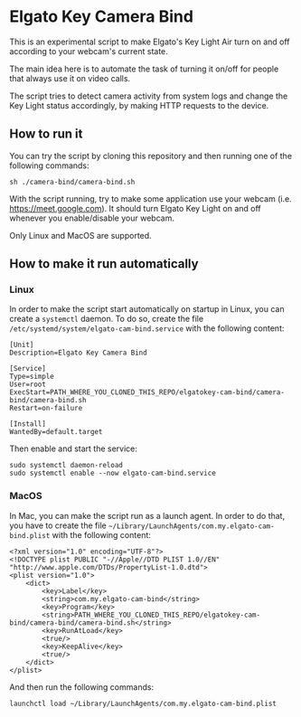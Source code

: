 # Elgato Key Camera Bind

This is an experimental script to make Elgato's Key Light Air turn on and off according to your webcam's current state.

The main idea here is to automate the task of turning it on/off for people that always use it on video calls.

The script tries to detect camera activity from system logs and change the Key Light status accordingly, by making HTTP requests to the device.

## How to run it

You can try the script by cloning this repository and then running one of the following commands:

`sh ./camera-bind/camera-bind.sh`

With the script running, try to make some application use your webcam (i.e. https://meet.google.com). It should turn Elgato Key Light on and off whenever you enable/disable your webcam.

Only Linux and MacOS are supported.

## How to make it run automatically

### Linux

In order to make the script start automatically on startup in Linux, you can create a `systemctl` daemon. To do so, create the file `/etc/systemd/system/elgato-cam-bind.service` with the following content:

```
[Unit]
Description=Elgato Key Camera Bind

[Service]
Type=simple
User=root
ExecStart=PATH_WHERE_YOU_CLONED_THIS_REPO/elgatokey-cam-bind/camera-bind/camera-bind.sh
Restart=on-failure

[Install]
WantedBy=default.target
```

Then enable and start the service:

```
sudo systemctl daemon-reload
sudo systemctl enable --now elgato-cam-bind.service
```

### MacOS

In Mac, you can make the script run as a launch agent. In order to do that, you have to create the file `~/Library/LaunchAgents/com.my.elgato-cam-bind.plist` with the following content:

```
<?xml version="1.0" encoding="UTF-8"?>
<!DOCTYPE plist PUBLIC "-//Apple//DTD PLIST 1.0//EN" "http://www.apple.com/DTDs/PropertyList-1.0.dtd">
<plist version="1.0">
	<dict>
		<key>Label</key>
		<string>com.my.elgato-cam-bind</string>
		<key>Program</key>
		<string>PATH_WHERE_YOU_CLONED_THIS_REPO/elgatokey-cam-bind/camera-bind/camera-bind.sh</string>
		<key>RunAtLoad</key>
		<true/>
		<key>KeepAlive</key>
		<true/>
	</dict>
</plist>
```

And then run the following commands:

```
launchctl load ~/Library/LaunchAgents/com.my.elgato-cam-bind.plist
```
